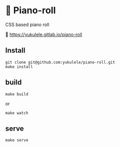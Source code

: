 #  🎹 Piano-roll

CSS based piano roll

🔗 https://yukulele.gitlab.io/piano-roll

## Install

```console
git clone git@github.com:yukulele/piano-roll.git
make install
```

## build

```console
make build
```

or

```console
make watch
```

## serve

```console
make serve
```